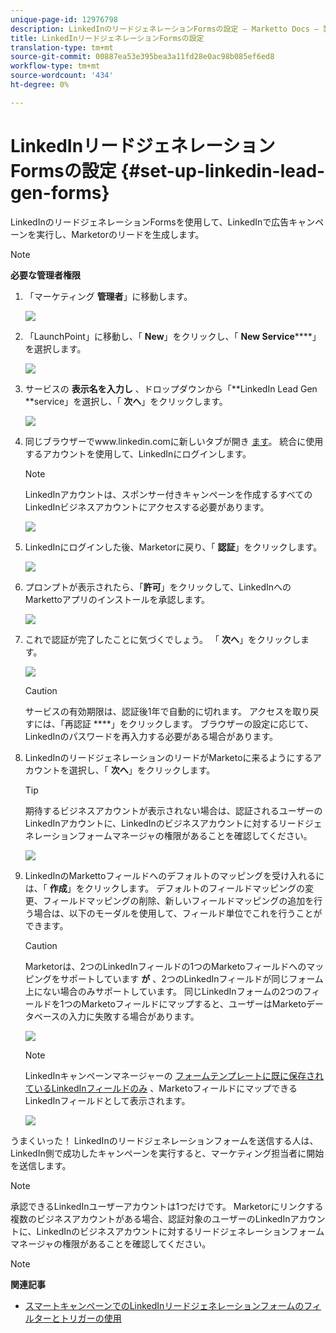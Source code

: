```yaml
---
unique-page-id: 12976798
description: LinkedInのリードジェネレーションFormsの設定 — Marketto Docs — 製品ドキュメント
title: LinkedInリードジェネレーションFormsの設定
translation-type: tm+mt
source-git-commit: 00887ea53e395bea3a11fd28e0ac98b085ef6ed8
workflow-type: tm+mt
source-wordcount: '434'
ht-degree: 0%

---
```



# LinkedInリードジェネレーションFormsの設定 {#set-up-linkedin-lead-gen-forms}

LinkedInのリードジェネレーションFormsを使用して、LinkedInで広告キャンペーンを実行し、Marketorのリードを生成します。

>[!NOTE]
>
>**必要な管理者権限**

1. 「マーケティング **管理者**」に移動します。

   ![](assets/image2016-11-29-10-3a50-3a29.png)

1. 「LaunchPoint」に移動し、「 **New**」をクリックし、「 **New Service******」を選択します。

   ![](assets/image2016-11-29-10-3a51-3a11.png)

1. サービスの **表示名を入力し** 、ドロップダウンから「**LinkedIn Lead Gen **service」を選択し、「 **次へ**」をクリックします。

   ![](assets/linkedin-lead-gen.png)

1. 同じブラウザーでwww.linkedin.comに新しいタブが開き [ます](http://www.linkedin.com)。 統合に使用するアカウントを使用して、LinkedInにログインします。

   >[!NOTE]
   >
   >LinkedInアカウントは、スポンサー付きキャンペーンを作成するすべてのLinkedInビジネスアカウントにアクセスする必要があります。

   ![](assets/linkedin-login.png)

1. LinkedInにログインした後、Marketorに戻り、「 **認証**」をクリックします。

   ![](assets/linkedin-lead-gen-authorize.png)

1. プロンプトが表示されたら、「**許可**」をクリックして、LinkedInへのMarkettoアプリのインストールを承認します。

   ![](assets/linkedin-marketo-allow.png)

1. これで認証が完了したことに気づくでしょう。 「 **次へ**」をクリックします。

   ![](assets/image2017-9-28-7-3a55-3a14.png)

   >[!CAUTION]
   >
   >サービスの有効期限は、認証後1年で自動的に切れます。 アクセスを取り戻すには、「再認証 ****」をクリックします。 ブラウザーの設定に応じて、LinkedInのパスワードを再入力する必要がある場合があります。

1. LinkedInのリードジェネレーションのリードがMarketoに来るようにするアカウントを選択し、「 **次へ**」をクリックします。

   >[!TIP]
   >
   >期待するビジネスアカウントが表示されない場合は、認証されるユーザーのLinkedInアカウントに、LinkedInのビジネスアカウントに対するリードジェネレーションフォームマネージャの権限があることを確認してください。

   ![](assets/linkedin-pages-to-capture.png)

1. LinkedInのMarkettoフィールドへのデフォルトのマッピングを受け入れるには、「 **作成**」をクリックします。 デフォルトのフィールドマッピングの変更、フィールドマッピングの削除、新しいフィールドマッピングの追加を行う場合は、以下のモーダルを使用して、フィールド単位でこれを行うことができます。

   >[!CAUTION]
   >
   >Marketorは、2つのLinkedInフィールドの1つのMarketoフィールドへのマッピングをサポートしています **が** 、2つのLinkedInフィールドが同じフォーム上にない場合のみサポートしています。 同じLinkedInフォームの2つのフィールドを1つのMarketoフィールドにマップすると、ユーザーはMarketoデータベースの入力に失敗する場合があります。

   ![](assets/linkedin-lead-gen-mapping.png)

   >[!NOTE]
   >
   >LinkedInキャンペーンマネージャーの [フォームテンプレートに既に保存されているLinkedInフィールドのみ](https://www.linkedin.com/help/lms/answer/79634) 、MarketoフィールドにマップできるLinkedInフィールドとして表示されます。

   ![](assets/linkedin-installed-services.png)

うまくいった！ LinkedInのリードジェネレーションフォームを送信する人は、LinkedIn側で成功したキャンペーンを実行すると、マーケティング担当者に開始を送信します。

>[!NOTE]
>
>承認できるLinkedInユーザーアカウントは1つだけです。 Marketorにリンクする複数のビジネスアカウントがある場合、認証対象のユーザーのLinkedInアカウントに、LinkedInのビジネスアカウントに対するリードジェネレーションフォームマネージャの権限があることを確認してください。

>[!NOTE]
>
>**関連記事**
>
>* [スマートキャンペーンでのLinkedInリードジェネレーションフォームのフィルターとトリガーの使用](use-linkedin-lead-gen-form-filters-and-triggers-in-a-smart-campaign.md)

>



